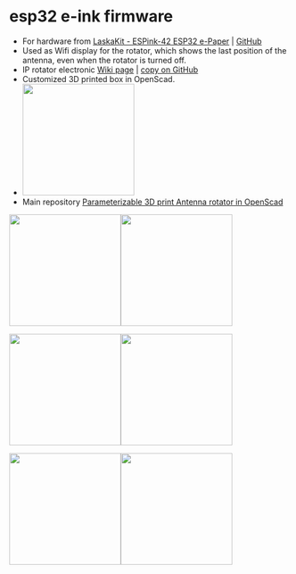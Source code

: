 # esp32 e-ink firmware
- For hardware from [LaskaKit - ESPink-42 ESP32 e-Paper](https://www.laskakit.cz/laskakit-espink-42-esp32-e-paper-pcb-antenna/) | [GitHub](https://github.com/LaskaKit/ESPink-42)
- Used as Wifi display for the rotator, which shows the last position of the antenna, even when the rotator is turned off.
- IP rotator electronic [Wiki page](https://remoteqth.com/w/doku.php?id=simple_rotator_interface_v) | [copy on GitHub](Assembly-manual.md)
- Customized 3D printed box in OpenScad.
- <img src="https://raw.githubusercontent.com/ok1hra/esp32-e-ink/main/rot6.png" height="200">
- Main repository [Parameterizable 3D print Antenna rotator in OpenScad](https://github.com/ok1hra/Parameterizable-3D-print-Antenna-rotator-in-OpenScad)

<img src="https://raw.githubusercontent.com/ok1hra/esp32-e-ink/main/rot0.jpg" height="200"><img src="https://raw.githubusercontent.com/ok1hra/esp32-e-ink/main/rot1.jpg" height="200">

<img src="https://raw.githubusercontent.com/ok1hra/esp32-e-ink/main/rot2.jpg" height="200"><img src="https://raw.githubusercontent.com/ok1hra/esp32-e-ink/main/rot3.jpg" height="200">

<img src="https://raw.githubusercontent.com/ok1hra/esp32-e-ink/main/rot4.jpg" height="200"><img src="https://raw.githubusercontent.com/ok1hra/esp32-e-ink/main/rot5.jpg" height="200">
